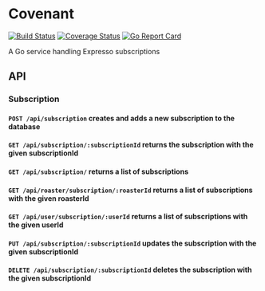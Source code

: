 # Covenant
[![Build Status](https://travis-ci.org/yuderekyu/covenant.svg?branch=master)](https://travis-ci.org/yuderekyu/covenant)
[![Coverage Status](https://coveralls.io/repos/github/yuderekyu/covenant/badge.svg?branch=master)](https://coveralls.io/github/yuderekyu/covenant?branch=master)
[![Go Report Card](https://goreportcard.com/badge/github.com/yuderekyu/covenant)](https://goreportcard.com/report/github.com/yuderekyu/covenant)

A Go service handling Expresso subscriptions

## API

### Subscription

#### `POST /api/subscription` creates and adds a new subscription to the database

#### `GET /api/subscription/:subscriptionId` returns the subscription with the given subscriptionId

#### `GET /api/subscription/` returns a list of subscriptions 

#### `GET /api/roaster/subscription/:roasterId` returns a list of subscriptions with the given roasterId

#### `GET /api/user/subscription/:userId` returns a list of subscriptions with the given userId

#### `PUT /api/subscription/:subscriptionId` updates the subscription with the given subscriptionId

#### `DELETE /api/subscription/:subscriptionId` deletes the subscription with the given subscriptionId
